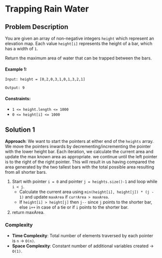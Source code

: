 # Trapping Rain Water

## Problem Description

You are given an array of non-negative integers `height` which represent an elevation map. Each value `height[i]` represents the height of a bar, which has a width of `1`.

Return the maximum area of water that can be trapped between the bars.

#### Example 1:
```
Input: height = [0,2,0,3,1,0,1,3,2,1]

Output: 9
```

#### Constraints:
- `1 <= height.length <= 1000`
- `0 <= height[i] <= 1000`


## Solution 1

**Approach**: We want to start the pointers at either end of the `heights` array. We move the pointers inwards by decrementing/incrementing the pointer with the lower height bar. Each iteration, we calculate the current area and update the max known area as appropriate. we continue until the left pointer is to the right of the right pointer. This will result in us having compared the area generated by the two tallest bars with the total possible area resulting from all shorter bars.  

1. Start with pointer `i = 0` and pointer `j = heights.size()-1` and loop while `i < j`.
    - Calculate the current area using `min(height[i], height[j]) * (j - 1)` and update `maxArea` if `currArea > maxArea`.
    - If `height[i] > height[j]` then `j--` since `j` points to the shorter bar, else `i++` in case of a tie or if `i` points to the shorter bar.
2. return maxArea.


### Complexity
- **Time Complexity**: Total number of elements traversed by each pointer is `n` $\rightarrow$ `O(n)`.
- **Space Complexity**: Constant number of additional variables created $\rightarrow$ `O(1)`.